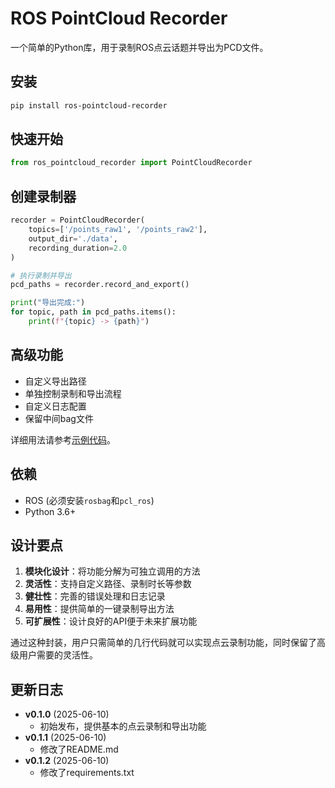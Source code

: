 # ROS PointCloud Recorder

一个简单的Python库，用于录制ROS点云话题并导出为PCD文件。

## 安装

```bash
pip install ros-pointcloud-recorder
```
## 快速开始

```python
from ros_pointcloud_recorder import PointCloudRecorder
```
## 创建录制器
```python
recorder = PointCloudRecorder(
    topics=['/points_raw1', '/points_raw2'],
    output_dir='./data',
    recording_duration=2.0
)

# 执行录制并导出
pcd_paths = recorder.record_and_export()

print("导出完成:")
for topic, path in pcd_paths.items():
    print(f"{topic} -> {path}")
```

## 高级功能

- 自定义导出路径
- 单独控制录制和导出流程
- 自定义日志配置
- 保留中间bag文件

详细用法请参考[示例代码](examples/)。

## 依赖

- ROS (必须安装`rosbag`和`pcl_ros`)
- Python 3.6+


## 设计要点

1. **模块化设计**：将功能分解为可独立调用的方法
2. **灵活性**：支持自定义路径、录制时长等参数
3. **健壮性**：完善的错误处理和日志记录
4. **易用性**：提供简单的一键录制导出方法
5. **可扩展性**：设计良好的API便于未来扩展功能

通过这种封装，用户只需简单的几行代码就可以实现点云录制功能，同时保留了高级用户需要的灵活性。

## 更新日志

- **v0.1.0** (2025-06-10)
  - 初始发布，提供基本的点云录制和导出功能
- **v0.1.1** (2025-06-10)
  - 修改了README.md
- **v0.1.2** (2025-06-10)
  - 修改了requirements.txt